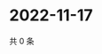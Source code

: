 # 2022-11-17

共 0 条

<!-- BEGIN WEIBO -->
<!-- 最后更新时间 Thu Nov 17 2022 21:33:22 GMT+0800 (China Standard Time) -->

<!-- END WEIBO -->
